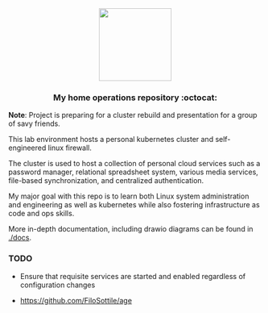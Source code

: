 
  
<div align="center">

<img src="https://camo.githubusercontent.com/5b298bf6b0596795602bd771c5bddbb963e83e0f/68747470733a2f2f692e696d6775722e636f6d2f7031527a586a512e706e67" align="center" width="144px" height="144px"/>

### My home operations repository :octocat:

</div>

**Note**: Project is preparing for a cluster rebuild and presentation for a group of savy friends.

This lab environment hosts a personal kubernetes cluster and self-engineered linux firewall.

The cluster is used to host a collection of personal cloud services such as a password manager, relational spreadsheet system, various media services, file-based synchronization, and centralized authentication.

My major goal with this repo is to learn both Linux system administration and engineering as well as kubernetes while also fostering infrastructure as code and ops skills.

More in-depth documentation, including drawio diagrams can be found in [./docs](./docs).



### TODO

- Ensure that requisite services are started and enabled regardless of configuration changes


- https://github.com/FiloSottile/age
